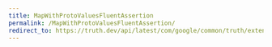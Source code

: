 ```yaml
---
title: MapWithProtoValuesFluentAssertion
permalink: /MapWithProtoValuesFluentAssertion/
redirect_to: https://truth.dev/api/latest/com/google/common/truth/extensions/proto/MapWithProtoValuesFluentAssertion.html
---
```

